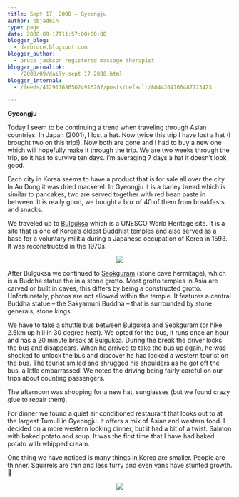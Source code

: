 ```yaml
---
title: Sept 17, 2008 – Gyeongju
author: ebjadmin
type: page
date: 2008-09-17T11:57:00+00:00
blogger_blog:
  - darbruce.blogspot.com
blogger_author:
  - bruce jackson registered massage therapist
blogger_permalink:
  - /2008/09/daily-sept-17-2008.html
blogger_internal:
  - /feeds/4129116865024916207/posts/default/8044204766487723423

---
```

**Gyeongju**

Today I seem to be continuing a trend when traveling through Asian countries. In Japan (2001), I lost a hat. Now twice this trip I have lost a hat (I brought two on this trip!). Now both are gone and I had to buy a new one which will hopefully make it through the trip. We are two weeks through the trip, so it has to survive ten days. I&#8217;m averaging 7 days a hat it doesn&#8217;t look good.

Each city in Korea seems to have a product that is for sale all over the city. In An Dong it was dried mackerel. In Gyeongju it is a barley bread which is similar to pancakes, two are served together with red bean paste in between. It is really good, we bought a box of 40 of them from breakfasts and snacks.

We traveled up to [Bulguksa][1] which is a UNESCO World Heritage site. It is a site that is one of Korea&#8217;s oldest Buddhist temples and also served as a base for a voluntary militia during a Japanese occupation of Korea in 1593. It was reconstructed in the 1970s.

<div style="clear: both;text-align: center">
  <a href="http://2.bp.blogspot.com/_bw64bfbbDEk/SNDx6Cfzu6I/AAAAAAAAAxw/KTvX6QDtlVQ/s1600-h/IMG_1005.JPG" style="margin-left: 1em;margin-right: 1em"><img src="http://2.bp.blogspot.com/_bw64bfbbDEk/SNDx6Cfzu6I/AAAAAAAAAxw/v_LF988EU7M/s320-R/IMG_1005.JPG" border="0" /></a><a href="http://4.bp.blogspot.com/_bw64bfbbDEk/SND0EKL9NPI/AAAAAAAAAyA/B1ZFbGTMl1g/s1600-h/IMG_1011.JPG"><img style="margin: 0px auto 10px;text-align: center;cursor: pointer" src="http://4.bp.blogspot.com/_bw64bfbbDEk/SND0EKL9NPI/AAAAAAAAAyA/B1ZFbGTMl1g/s320/IMG_1011.JPG" alt="" id="BLOGGER_PHOTO_ID_5246961918177785074" border="0" /></a>
</div>

After Bulguksa we continued to [Seokguram][2] (stone cave hermitage), which is a Buddha statue the in a stone grotto. Most grotto temples in Asia are carved or built in caves, this differs by being a constructed grotto. Unfortunately, photos are not allowed within the temple. It features a central Buddha statue &#8211; the Sakyamuni Buddha &#8211; that is surrounded by stone generals, stone kings.

We have to take a shuttle bus between Bulguksa and Seokguram (or hike 2.5km up hill in 30 degree heat). We opted for the bus, it runs once an hour and has a 20 minute break at Bulguksa. During the break the driver locks the bus and disappears. When he arrived to take the bus up again, he was shocked to unlock the bus and discover he had locked a western tourist on the bus. The tourist smiled and shrugged his shoulders as he got off the bus, a little embarrassed! We noted the driving being fairly careful on our trips about counting passengers.

The afternoon was shopping for a new hat, sunglasses (but we found crazy glue to repair them).

For dinner we found a quiet air conditioned restaurant that looks out to at the largest Tumuli in Gyeongju. It offers a mix of Asian and western food. I decided on a more western looking dinner, but it had a bit of a twist. Salmon with baked potato and soup. It was the first time that I have had baked potato with whipped cream.

One thing we have noticed is many things in Korea are smaller. People are thinner. Squirrels are thin and less furry and even vans have stunted growth. 🙂

<div style="clear: both;text-align: center">
  <a href="http://1.bp.blogspot.com/_bw64bfbbDEk/SNDxukH46HI/AAAAAAAAAxo/pkZ5wwhrdrk/s1600-h/IMG_0997.JPG" style="margin-left: 1em;margin-right: 1em"><img src="http://1.bp.blogspot.com/_bw64bfbbDEk/SNDxukH46HI/AAAAAAAAAxo/YxNs6ZwIEi8/s320-R/IMG_0997.JPG" border="0" /></a>
</div>

 [1]: http://en.wikipedia.org/wiki/Bulguksa
 [2]: http://en.wikipedia.org/wiki/Seokguram